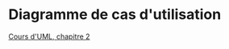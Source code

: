 # Diagramme de cas d'utilisation

[Cours d'UML, chapitre 2](https://laurent-audibert.developpez.com/Cours-UML/?page=diagramme-cas-utilisation#L2)
